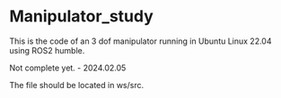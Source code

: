 # Manipulator_study

This is the code of an 3 dof manipulator running in Ubuntu Linux 22.04 using ROS2 humble. 


Not complete yet. - 2024.02.05

The file should be located in ws/src.
